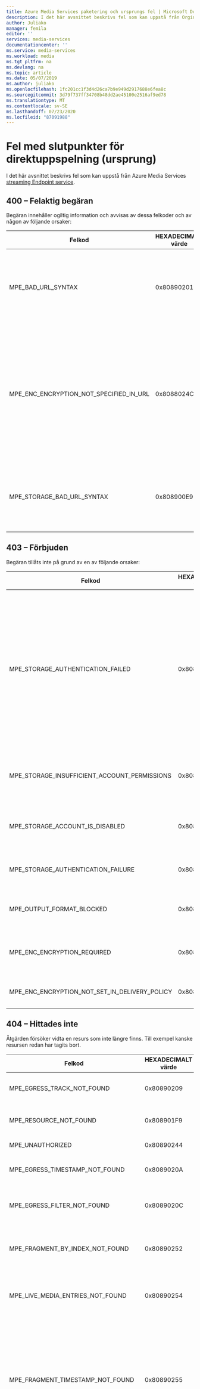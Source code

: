 ```yaml
---
title: Azure Media Services paketering och ursprungs fel | Microsoft Docs
description: I det här avsnittet beskrivs fel som kan uppstå från Orgin-tjänsten (Azure Media Services streaming endpoint).
author: Juliako
manager: femila
editor: ''
services: media-services
documentationcenter: ''
ms.service: media-services
ms.workload: media
ms.tgt_pltfrm: na
ms.devlang: na
ms.topic: article
ms.date: 05/07/2019
ms.author: juliako
ms.openlocfilehash: 1fc201cc1f3d4d26ca7b9e949d2917688e6fea8c
ms.sourcegitcommit: 3d79f737ff34708b48dd2ae45100e2516af9ed78
ms.translationtype: MT
ms.contentlocale: sv-SE
ms.lasthandoff: 07/23/2020
ms.locfileid: "87091988"
---
```

# <a name="streaming-endpoint-origin-errors"></a>Fel med slutpunkter för direktuppspelning (ursprung) 

I det här avsnittet beskrivs fel som kan uppstå från Azure Media Services [streaming Endpoint service](streaming-endpoint-concept.md).

## <a name="400-bad-request"></a>400 – Felaktig begäran

Begäran innehåller ogiltig information och avvisas av dessa felkoder och av någon av följande orsaker:

|Felkod|HEXADECIMALT värde |Felbeskrivning|
|---|---|---|
|MPE_BAD_URL_SYNTAX |0x80890201|URL-syntax eller format fel. Exempel på detta är en begäran om ogiltig typ, ett ogiltigt fragment eller ett ogiltigt spår. |
|MPE_ENC_ENCRYPTION_NOT_SPECIFIED_IN_URL |0x8088024C|Begäran saknar en krypterings kod i URL: en. CMAF-begäranden kräver en krypterings tag i URL: en. Andra protokoll som har kon figurer ATS med fler än en krypterings typ kräver också krypterings tag gen för untvetydighet. |
|MPE_STORAGE_BAD_URL_SYNTAX |0x808900E9|Begäran om lagrings utrymme för att uppfylla begäran misslyckades med ett felaktigt fel i begäran. |

## <a name="403-forbidden"></a>403 – Förbjuden

Begäran tillåts inte på grund av en av följande orsaker:

|Felkod|HEXADECIMALT värde |Felbeskrivning|
|---|---|---|
|MPE_STORAGE_AUTHENTICATION_FAILED |0x808900EA|Begäran om lagring för att uppfylla begäran misslyckades med ett autentiseringsfel. Detta kan inträffa om lagrings nycklarna roterades och tjänsten inte kunde synkronisera lagrings nycklarna. <br/><br/>Kontakta Azure-supporten genom att gå till [Hjälp + Support](https://portal.azure.com/#blade/Microsoft_Azure_Support/HelpAndSupportBlade/newsupportrequest) i Azure Portal.|
|MPE_STORAGE_INSUFFICIENT_ACCOUNT_PERMISSIONS |0x808900EB |Lagrings åtgärds fel, åtkomst misslyckades på grund av otillräcklig behörighet för kontot. |
|MPE_STORAGE_ACCOUNT_IS_DISABLED |0x808900EC |Det gick inte att utföra begäran på lagrings platsen eftersom lagrings kontot är inaktiverat. |
|MPE_STORAGE_AUTHENTICATION_FAILURE |0x808900F3 |Lagrings åtgärds fel, åtkomst misslyckades på grund av allmänna fel. |
|MPE_OUTPUT_FORMAT_BLOCKED |0x80890207 |Utdataformatet blockeras på grund av konfigurationen i StreamingPolicy. |
|MPE_ENC_ENCRYPTION_REQUIRED |0x8088021E |Kryptering krävs för innehållet, leverans principen krävs för utdataformatet. |
|MPE_ENC_ENCRYPTION_NOT_SET_IN_DELIVERY_POLICY |0x8088024D |Ingen kryptering har angetts i leverans princip inställningarna. |

## <a name="404-not-found"></a>404 – Hittades inte

Åtgärden försöker vidta en resurs som inte längre finns. Till exempel kanske resursen redan har tagits bort.

|Felkod|HEXADECIMALT värde |Felbeskrivning|
|---|---|---|
|MPE_EGRESS_TRACK_NOT_FOUND |0x80890209 |Det gick inte att hitta det begärda spåret. |
|MPE_RESOURCE_NOT_FOUND |0x808901F9 |Det gick inte att hitta den begärda resursen. |
|MPE_UNAUTHORIZED |0x80890244 |Åtkomsten är inte tillåten. |
|MPE_EGRESS_TIMESTAMP_NOT_FOUND |0x8089020A |Det gick inte att hitta den begärda tidsstämpeln. |
|MPE_EGRESS_FILTER_NOT_FOUND |0x8089020C |Det gick inte att hitta det begärda dynamiska manifest filtret. |
|MPE_FRAGMENT_BY_INDEX_NOT_FOUND |0x80890252 |Det begärda fragment indexet ligger utanför det giltiga intervallet. |
|MPE_LIVE_MEDIA_ENTRIES_NOT_FOUND |0x80890254 |Det går inte att hitta Live Media-poster för att hämta Moov-bufferten. |
|MPE_FRAGMENT_TIMESTAMP_NOT_FOUND |0x80890255 |Det gick inte att hitta fragmentet vid den begärda tiden för ett visst spår.<br/><br/>Kan vara att det inte finns någon lagrings enhet. Prova ett annat lager i presentationen som kan ha ett fragment. |
|MPE_MANIFEST_MEDIA_ENTRY_NOT_FOUND |0x80890256 |Det gick inte att hitta medie posten för den begärda bit hastigheten i manifestet. <br/><br/>Kan vara att spelaren frågade efter ett video spår av en viss bit hastighet som inte fanns i manifestet.|
|MPE_METADATA_NOT_FOUND |0x80890257 |Det gick inte att hitta vissa metadata i manifestet eller så gick det inte att hitta ombasen från Storage. |
|MPE_STORAGE_RESOURCE_NOT_FOUND |0x808900ED |Lagrings åtgärds fel, resursen hittades inte. |

## <a name="409-conflict"></a>409 – Konflikt

Det ID som angetts för en resurs på en `PUT` eller en `POST` åtgärd har gjorts av en befintlig resurs. Använd ett annat ID för resursen för att lösa det här problemet.

|Felkod|HEXADECIMALT värde |Felbeskrivning|
|---|---|---|
|MPE_STORAGE_CONFLICT  |0x808900EE  |Lagrings åtgärds fel, konflikt fel.  |

## <a name="410"></a>410

|Felkod|HEXADECIMALT värde |Felbeskrivning|
|---|---|---|
|MPE_FILTER_FORCE_END_LEFT_EDGE_CROSSED_DVR_WINDOW|0x80890263|För direkt uppspelning, när det filter som har forceEndTimestamp angetts till true, är start-eller slutdatumets tidstämpel utanför det aktuella DVR-fönstret.|

## <a name="412-precondition-failure"></a>412 för villkors haveri

Åtgärden angav en eTag som skiljer sig från den version som är tillgänglig på servern, det vill säga ett optimistiskt samtidighets fel. Försök att utföra åtgärden igen när du har läst in den senaste versionen av resursen och uppdaterat eTag i förfrågan.

|Felkod|HEXADECIMALT värde |Felbeskrivning|
|---|---|---|
|MPE_FRAGMENT_NOT_READY |0x80890200 |Det begärda fragmentet är inte klart.|
|MPE_STORAGE_PRECONDITION_FAILED| 0x808900EF|Lagrings åtgärds fel, ett förhands fel.|

## <a name="415-unsupported-media-type"></a>415 medie typ stöds inte

Nytto Last formatet som skickas av klienten är i ett format som inte stöds.

|Felkod|HEXADECIMALT värde |Felbeskrivning|
|---|---|---|
|MPE_ENC_ALREADY_ENCRYPTED| 0x8088021F| Bör inte använda kryptering på redan krypterat innehåll.|
|MPE_ENC_INVALID_INPUT_ENCRYPTION_FORMAT|0x8088021D |Krypteringen är ogiltig för det angivna formatet.|
|MPE_INVALID_ASSET_DELIVERY_POLICY_TYPE|0x8088021C| Leverans princip typen är ogiltig.|
|MPE_ENC_MULTIPLE_SAME_DELIVERY_TYPE|0x8088024E |De ursprungliga inställningarna kan delas av flera format.|
|MPE_FORMAT_NOT_SUPPORTED|0x80890205|Medie formatet eller typen stöds inte. Media Services har till exempel inte stöd för antalet kvalitets nivåer som är över 64. I FLV-videotaggen har Media Services inte stöd för en video RAM med flera SPS och flera PPS-filer.|
|MPE_INPUT_FORMAT_NOT_SUPPORTED|0x80890218| Inspelnings formatet för den begärda till gången stöds inte. Media Services stöder smidiga (Live), MP4 (VoD) och progressivt nedladdnings format.|
|MPE_OUTPUT_FORMAT_NOT_SUPPORTED|0x8089020D|Det begärda utdataformatet stöds inte. Media Services stöder formaten utjämna, streck (CSF, CMAF), HLS (v3, v4, CMAF) och progressiv nedladdning.|
|MPE_ENCRYPTION_NOT_SUPPORTED|0x80890208|En krypterings typ som inte stöds påträffades.|
|MPE_MEDIA_TYPE_NOT_SUPPORTED|0x8089020E|Den begärda medie typen stöds inte av utdataformatet. De typer som stöds är video, ljud eller "SUBT"-under text.|
|MPE_MEDIA_ENCODING_NOT_SUPPORTED|0x8089020F|Käll till gångs mediet kodades med ett medie format som inte är kompatibelt med utdataformatet.|
|MPE_VIDEO_ENCODING_NOT_SUPPORTED|0x80890210|Käll till gången kodades med ett video format som inte är kompatibelt med utdataformatet. H. 264, AVC, H. 265 (HEVC, hev1 eller hvc1) stöds.|
|MPE_AUDIO_ENCODING_NOT_SUPPORTED|0x80890211|Käll till gången kodades med ett ljud format som inte är kompatibelt med utdataformatet. Ljud formaten som stöds är AAC, E-AC3 (DD +), Dolby DTS.|
|MPE_SOURCE_PROTECTION_CONVERSION_NOT_SUPPORTED|0x80890212|Det går inte att konvertera källans skyddade till gång till utdataformatet.|
|MPE_OUTPUT_PROTECTION_FORMAT_NOT_SUPPORTED|0x80890213|Skydds formatet stöds inte av utdataformatet.|
|MPE_INPUT_PROTECTION_FORMAT_NOT_SUPPORTED|0x80890219|Skydds formatet stöds inte av indata-formatet.|
|MPE_INVALID_VIDEO_NAL_UNIT|0x80890231|Ogiltig video-NAL-enhet, till exempel kan endast det första NAL i exemplet vara en AUD.|
|MPE_INVALID_NALU_SIZE|0x80890260|Ogiltig storlek på NAL-enhet.|
|MPE_INVALID_NALU_LENGTH_FIELD|0x80890261|Ogiltigt längd värde för NAL-enhet.|
|MPE_FILTER_INVALID|0x80890236|Ogiltiga dynamiska manifest filter.|
|MPE_FILTER_VERSION_INVALID|0x80890237|Filter versioner som är ogiltiga eller inte stöds.|
|MPE_FILTER_TYPE_INVALID|0x80890238|Ogiltig filter typ.|
|MPE_FILTER_RANGE_ATTRIBUTE_INVALID|0x80890239|Ogiltigt intervall har angetts av filtret.|
|MPE_FILTER_TRACK_ATTRIBUTE_INVALID|0x8089023A|Ogiltigt Track-attribut har angetts av filtret.|
|MPE_FILTER_PRESENTATION_WINDOW_INVALID|0x8089023B|Ogiltig längd på presentations fönster har angetts av filtret.|
|MPE_FILTER_LIVE_BACKOFF_INVALID|0x8089023C|Ogiltig Live-avstängning har angetts av filtret.|
|MPE_FILTER_MULTIPLE_SAME_TYPE_FILTERS|0x8089023D|Endast ett absTimeInHNS-element stöds i äldre filter.|
|MPE_FILTER_REMOVED_ALL_STREAMS|0x8089023E|Det finns inga fler strömmar när filtren har tillämpats.|
|MPE_FILTER_LIVE_BACKOFF_OVER_DVRWINDOW|0x8089023F|Live-inaktive ring är utanför DVR-fönstret.|
|MPE_FILTER_LIVE_BACKOFF_OVER_PRESENTATION_WINDOW|0x80890262|Live-inaktive ring är större än presentations fönstret.|
|MPE_FILTER_COMPOSITION_FILTER_COUNT_OVER_LIMIT|0x80890246|Överskridit tio (10) högsta tillåtna standard filter.|
|MPE_FILTER_COMPOSITION_MULTIPLE_FIRST_QUALITY_OPERATOR_NOT_ALLOWED|0x80890248|Det går inte att använda flera första video kvalitets operatorer i kombinerade filter för begäran.|
|MPE_FILTER_FIRST_QUALITY_ATTRIBUTE_INVALID|0x80890249|Antalet attribut för första bit hastighet måste vara ett (1).|
|MPE_HLS_SEGMENT_TOO_LARGE|0x80890243|HLS segmentets varaktighet måste vara mindre än en tredjedel av DVR-fönstret och HLS inaktive ras.|
|MPE_KEY_FRAME_INTERVAL_TOO_LARGE|0x808901FE|Fragmentets varaktigheter måste vara mindre än eller lika med cirka 20 sekunder, eller så är ingångs kvalitets nivåerna inte tidsjusterade.|
|MPE_DTS_RESERVEDBOX_EXPECTED|0x80890105|DTS-Specific-fel, det går inte att hitta återbetjänings rutan när den ska finnas i DTSSpecficBox under parsning av DTS-rutor.|
|MPE_DTS_INVALID_CHANNEL_COUNT|0x80890106|DTS-Specific-fel, inga kanaler hittades i DTSSpecficBox under parsning av DTS-rutor.|
|MPE_DTS_SAMPLETYPE_MISMATCH|0x80890107|DTS-Specific-fel, felaktig matchning av exempel typ i DTSSpecficBox.|
|MPE_DTS_MULTIASSET_DTSH_MISMATCH|0x80890108|DTS-Specific-fel, flera till gångar har angetts men fel matchnings typ för DTSH.|
|MPE_DTS_INVALID_CORESTREAM_SIZE|0x80890109|DTS-Specific-fel, kärn ström storleken är ogiltig.|
|MPE_DTS_INVALID_SAMPLE_RESOLUTION|0x8089010A|DTS-Specific-fel, exempel matchning är ogiltig.|
|MPE_DTS_INVALID_SUBSTREAM_INDEX|0x8089010B|DTS-Specific-fel, under data tilläggs index är ogiltigt.|
|MPE_DTS_INVALID_BLOCK_NUM|0x8089010C|DTS-Specific-fel, under Ströms block nummer är ogiltigt.|
|MPE_DTS_INVALID_SAMPLING_FREQUENCE|0x8089010D|DTS-Specific-fel, samplings frekvensen är ogiltig.|
|MPE_DTS_INVALID_REFCLOCKCODE|0x8089010E|DTS-Specific-fel, referensens klock kod i under Ströms tillägget är ogiltig.|
|MPE_DTS_INVALID_SPEAKERS_REMAP|0x8089010F|DTS-Specific-fel, antalet önskade omslags inställningar för högtalare är ogiltigt.|

För krypterings artiklar och exempel, se:

- [Koncept: innehålls skydd](content-protection-overview.md)
- [Koncept: innehålls nyckel principer](content-key-policy-concept.md)
- [Koncept: strömmande principer](streaming-policy-concept.md)
- [Exempel: skydda med AES-kryptering](protect-with-aes128.md)
- [Exempel: skydda med DRM](protect-with-drm.md)

Filter vägledning finns i:

- [Koncept: dynamiska manifest](filters-dynamic-manifest-overview.md)
- [Koncept: filter](filters-concept.md)
- [Exempel: skapa filter med REST API: er](filters-dynamic-manifest-rest-howto.md)
- [Exempel: skapa filter med .NET](filters-dynamic-manifest-dotnet-howto.md)
- [Exempel: skapa filter med CLI](filters-dynamic-manifest-cli-howto.md)

För direktsända artiklar och exempel, se:

- [Koncept: översikt över direkt uppspelning](live-streaming-overview.md)
- [Koncept: Live-händelser och Live-utdata](live-events-outputs-concept.md)
- [Exempel: självstudie för Live Streaming](stream-live-tutorial-with-api.md)

## <a name="416-range-not-satisfiable"></a>416 Ogiltigt intervall

|Felkod|HEXADECIMALT värde |Felbeskrivning|
|---|---|---|
|MPE_STORAGE_INVALID_RANGE|0x808900F1|Lagrings åtgärds fel, returnerat http 416-fel, ogiltigt intervall.|

## <a name="500-internal-server-error"></a>500 internt serverfel

Under bearbetningen av begäran upptäcker Media Services fel som förhindrar bearbetningen från att fortsätta.  

|Felkod|HEXADECIMALT värde |Felbeskrivning|
|---|---|---|
|MPE_STORAGE_SOCKET_TIMEOUT|0x808900F4|Mottaget och översatt från WinHTTP-felkoden ERROR_WINHTTP_TIMEOUT (0x00002ee2).|
|MPE_STORAGE_SOCKET_CONNECTION_ERROR|0x808900F5|Mottaget och översatt från WinHTTP-felkoden ERROR_WINHTTP_CONNECTION_ERROR (0x00002efe).|
|MPE_STORAGE_SOCKET_NAME_NOT_RESOLVED|0x808900F6|Mottaget och översatt från WinHTTP-felkoden ERROR_WINHTTP_NAME_NOT_RESOLVED (0x00002ee7).|
|MPE_STORAGE_INTERNAL_ERROR|0x808900E6|Lagrings åtgärds fel, allmänt InternalError av ett HTTP 500-fel.|
|MPE_STORAGE_OPERATION_TIMED_OUT|0x808900E7|Lagrings åtgärds fel, allmänt OperationTimedOut av ett HTTP 500-fel.|
|MPE_STORAGE_FAILURE|0x808900F2|Lagrings åtgärds fel, andra HTTP 500-fel än InternalError eller OperationTimedOut.|

## <a name="503-service-unavailable"></a>503 Tjänsten är inte tillgänglig

Servern kan för närvarande inte ta emot begär Anden. Det här felet kan orsakas av för många förfrågningar till tjänsten. Begränsningsfunktionen i Media Services begränsar resursanvändningen för program som skickar för många förfrågningar till tjänsten.

> [!NOTE]
> Kontrollera felmeddelandet och felkodsträngen för att få mer detaljerad information om orsaken till 503-felet. Det här felet medför inte alltid begränsning.
> 

|Felkod|HEXADECIMALT värde |Felbeskrivning|
|---|---|---|
|MPE_STORAGE_SERVER_BUSY|0x808900E8|Lagrings åtgärds fel, mottagen HTTP-server upptagen fel 503.|

## <a name="ask-questions-give-feedback-get-updates"></a>Ställ frågor, ge feedback, hämta uppdateringar

Kolla in [Azure Media Services community](media-services-community.md) -artikeln för att se olika sätt att ställa frågor, lämna feedback och få uppdateringar om Media Services.

## <a name="see-also"></a>Se även

- [Felkoder vid kodning](/rest/api/media/jobs/get#joberrorcode)
- [Azure Media Services begrepp](concepts-overview.md)
- [Kvoter och begränsningar](limits-quotas-constraints.md)

## <a name="next-steps"></a>Nästa steg

[Exempel: åtkomst till ErrorCode och meddelande från ApiException med .NET](configure-connect-dotnet-howto.md#connect-to-the-net-client)
